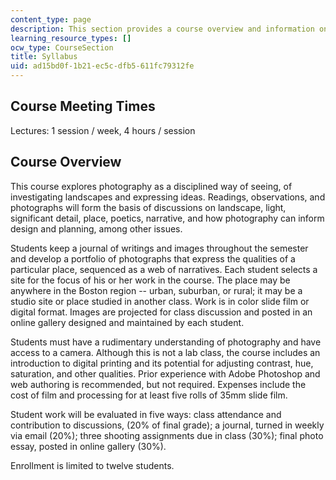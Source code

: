 ```yaml
---
content_type: page
description: This section provides a course overview and information on meeting times.
learning_resource_types: []
ocw_type: CourseSection
title: Syllabus
uid: ad15bd0f-1b21-ec5c-dfb5-611fc79312fe
---
```


Course Meeting Times
--------------------

Lectures: 1 session / week, 4 hours / session

Course Overview
---------------

This course explores photography as a disciplined way of seeing, of investigating landscapes and expressing ideas. Readings, observations, and photographs will form the basis of discussions on landscape, light, significant detail, place, poetics, narrative, and how photography can inform design and planning, among other issues.

Students keep a journal of writings and images throughout the semester and develop a portfolio of photographs that express the qualities of a particular place, sequenced as a web of narratives. Each student selects a site for the focus of his or her work in the course. The place may be anywhere in the Boston region -- urban, suburban, or rural; it may be a studio site or place studied in another class. Work is in color slide film or digital format. Images are projected for class discussion and posted in an online gallery designed and maintained by each student.

Students must have a rudimentary understanding of photography and have access to a camera. Although this is not a lab class, the course includes an introduction to digital printing and its potential for adjusting contrast, hue, saturation, and other qualities. Prior experience with Adobe Photoshop and web authoring is recommended, but not required. Expenses include the cost of film and processing for at least five rolls of 35mm slide film.

Student work will be evaluated in five ways: class attendance and contribution to discussions, (20% of final grade); a journal, turned in weekly via email (20%); three shooting assignments due in class (30%); final photo essay, posted in online gallery (30%).

Enrollment is limited to twelve students.